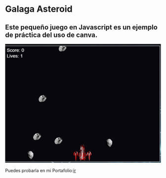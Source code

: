 # Galaga Asteroid
## Este pequeño juego en Javascript es un ejemplo de práctica del uso de canva.
![imagen ilustratuva](example.png)


Puedes probarla en mi Portafolio:[ir](https://github.com/LeoGidev/galagaweb)
